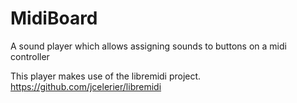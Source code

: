 # MidiBoard
A sound player which allows assigning sounds to buttons on a midi controller

This player makes use of the libremidi project. https://github.com/jcelerier/libremidi
